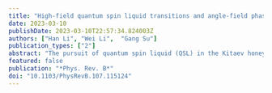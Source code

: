 ```yaml
---
title: "High-field quantum spin liquid transitions and angle-field phase diagram of the Kitaev magnet α−RuCl<sub>3</sub>"
date: 2023-03-10
publishDate: 2023-03-10T22:57:34.824003Z
authors: ["Han Li", "Wei Li",  "Gang Su"]
publication_types: ["2"]
abstract: "The pursuit of quantum spin liquid (QSL) in the Kitaev honeycomb magnets has drawn intensive attention recently. In particular, α-RuCl3 has been widely recognized as a promising candidate for the Kitaev QSL. Although the compound exhibits an antiferromagnetic order under zero field, it is believed to be endowed with fractionalized excitations and can be driven to the QSL phase by magnetic fields. "
featured: false
publication: "*Phys. Rev. B*"
doi: "10.1103/PhysRevB.107.115124"
---
```


